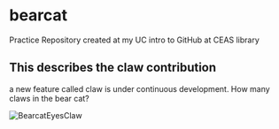 # bearcat
Practice Repository created at my UC intro to GitHub at CEAS library <br>

## This describes the claw contribution
a new feature called claw is under continuous development.  How many claws in the bear cat? <br>


![BearcatEyesClaw](https://user-images.githubusercontent.com/7455736/188184109-8ec140ca-1690-4fc2-9611-f80d30cb3505.png)
